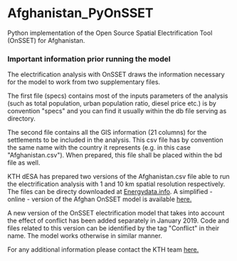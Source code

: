 # Afghanistan_PyOnSSET
Python implementation of the Open Source Spatial Electrification Tool (OnSSET) for Afghanistan.

### Important information prior running the model

The electrification analysis with OnSSET draws the information necessary for the model to work from two supplementary files.

The first file (specs) contains most of the inputs parameters of the analysis (such as total population, urban population ratio, diesel price etc.) is by convention "specs" and you can find it usually within the db file serving as directory.

The second file contains all the GIS information (21 columns) for the settlements to be included in the analysis. This csv file has by convention the same name with the country it represents (e.g. in this case "Afghanistan.csv"). When prepared, this file shall be placed within the bd file as well.

KTH dESA has prepared two versions of the Afghanistan.csv file able to run the electrification analysis with 1 and 10 km spatial resolution respectively. The files can be directy downloaded at [Energydata.info](https://energydata.info/).
A simplified - online -  version of the Afghan OnSSET model is available [here.](http://www.onsset.org/online-tool.html)

A new version of the OnSSET electrification model that takes into account the effect of conflict has been added separately in January 2019. Code and files related to this version can be identified by the tag "Conflict" in their name. The model works otherwise in similar manner.

For any additional information please contact the KTH team [here.](http://www.onsset.org/contact--forum.html)
